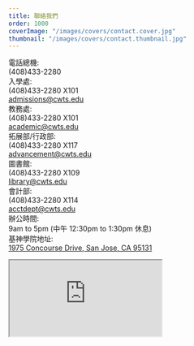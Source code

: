 ```yaml
---
title: 聯絡我們
order: 1000
coverImage: "/images/covers/contact.cover.jpg"
thumbnail: "/images/covers/contact.thumbnail.jpg"
---
```


<p>
<div class="grid grid-cols-[auto_auto_auto] gap-4">
    <div>電話總機:</div><div class="col-span-2">(408)433-2280</div>
    <div>入學處:</div><div>(408)433-2280 X101</div><div><a href="mailto:admissions@cwts.edu">admissions@cwts.edu</a></div>
    <div>教務處:</div><div>(408)433-2280 X101</div><div><a href="mailto:academic@cwts.edu">academic@cwts.edu</a></div>
    <div>拓展部/行政部:</div><div>(408)433-2280 X117</div><div><a href="mailto:advancement@cwts.edu">advancement@cwts.edu</a></div>
    <div>圖書館:</div><div>(408)433-2280 X109</div><div><a href="mailto:library@cwts.edu">library@cwts.edu</a></div>
    <div>會計部:</div><div>(408)433-2280 X114</div><div><a href="mailto:acctdept@cwts.edu">acctdept@cwts.edu</a></div>
    <div>辦公時間:</div><div class="col-span-2">9am to 5pm (中午 12:30pm to 1:30pm 休息)</div>
    <div>基神學院地址:</div><div class="col-span-2"><a href="https://maps.google.com/maps?f=q&source=embed&hl=en&geocode=&q=Christian+Witness,+Concourse+Drive,+San+Jose,+CA&aq=0&oq=christian+witn&sll=37.397257,-121.894073&sspn=0.013842,0.033023&ie=UTF8&hq=Christian+Witness,&hnear=Concourse+Dr,+San+Jose,+California+95131&t=m&ll=37.397096,-121.894169&spn=0.023866,0.036478&z=14&iwloc=A">1975 Concourse Drive, San Jose, CA 95131</a></div>
</div>
</p>

<p><iframe src="https://maps.google.com/maps?f=q&amp;source=s_q&amp;hl=en&amp;geocode=&amp;q=Christian+Witness,+Concourse+Drive,+San+Jose,+CA&amp;aq=0&amp;oq=christian+witn&amp;sll=37.397257,-121.894073&amp;sspn=0.013842,0.033023&amp;ie=UTF8&amp;hq=Christian+Witness,&amp;hnear=Concourse+Dr,+San+Jose,+California+95131&amp;t=m&amp;ll=37.397096,-121.894169&amp;spn=0.023866,0.036478&amp;z=14&amp;iwloc=A&amp;output=embed" class="w-full h-96 border-0" scrolling="no"></iframe></p>

